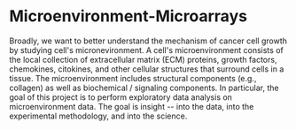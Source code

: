 # Microenvironment-Microarrays
Broadly, we want to better understand the mechanism of cancer cell growth by studying cell's micronevironment. A cell's microenvironment consists of the local collection of extracellular matrix (ECM) proteins, growth factors, chemokines, citokines, and other cellular structures that surround cells in a tissue. The microenvironment includes structural components (e.g., collagen) as well as biochemical / signaling components.
In particular, the goal of this project is to perform exploratory data analysis on microenvironment data. The goal is insight -- into the data, into the experimental methodology, and into the science.



